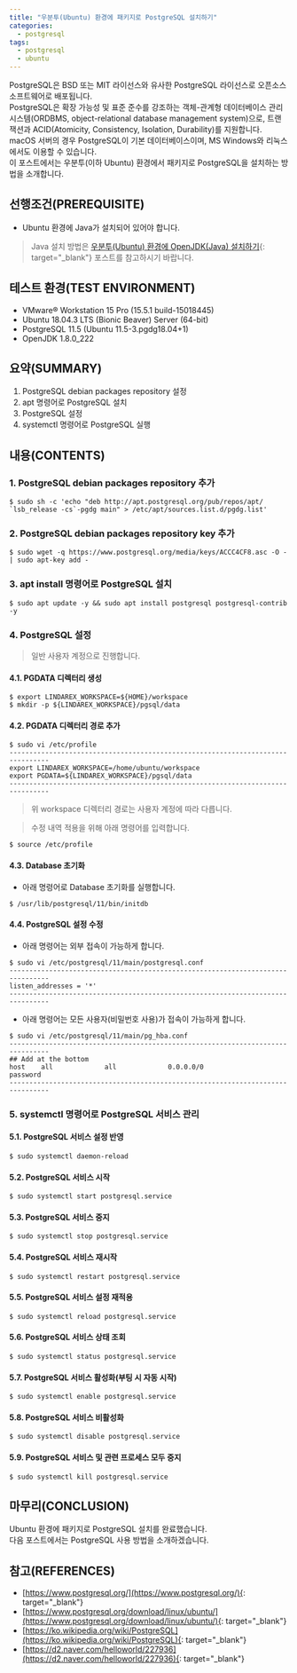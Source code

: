 ```yaml
---
title: "우분투(Ubuntu) 환경에 패키지로 PostgreSQL 설치하기"
categories: 
  - postgresql
tags: 
  - postgresql
  - ubuntu
---
```



PostgreSQL은 BSD 또는 MIT 라이선스와 유사한 PostgreSQL 라이선스로 오픈소스 소프트웨어로 배포됩니다. <br />
PostgreSQL은 확장 가능성 및 표준 준수를 강조하는 객체-관계형 데이터베이스 관리 시스템(ORDBMS, object-relational database management system)으로, 트랜잭션과 ACID(Atomicity, Consistency, Isolation, Durability)를 지원합니다. <br />
macOS 서버의 경우 PostgreSQL이 기본 데이터베이스이며, MS Windows와 리눅스에서도 이용할 수 있습니다. <br />
이 포스트에서는 우분투(이하 Ubuntu) 환경에서 패키지로 PostgreSQL을 설치하는 방법을 소개합니다.


## 선행조건(PREREQUISITE)
- Ubuntu 환경에 Java가 설치되어 있어야 합니다.

> Java 설치 방법은 [우분투(Ubuntu) 환경에 OpenJDK(Java) 설치하기](https://lindarex.github.io/ubuntu/ubuntu-openjdk-installation/){: target="_blank"} 포스트를 참고하시기 바랍니다.


## 테스트 환경(TEST ENVIRONMENT)
- VMware® Workstation 15 Pro (15.5.1 build-15018445)
- Ubuntu 18.04.3 LTS (Bionic Beaver) Server (64-bit)
- PostgreSQL 11.5 (Ubuntu 11.5-3.pgdg18.04+1)
- OpenJDK 1.8.0_222


## 요약(SUMMARY)
1. PostgreSQL debian packages repository 설정
2. apt 명령어로 PostgreSQL 설치
3. PostgreSQL 설정
4. systemctl 명령어로 PostgreSQL 실행


## 내용(CONTENTS)
### 1. PostgreSQL debian packages repository 추가
```shell
$ sudo sh -c 'echo "deb http://apt.postgresql.org/pub/repos/apt/ `lsb_release -cs`-pgdg main" > /etc/apt/sources.list.d/pgdg.list'
```

### 2. PostgreSQL debian packages repository key 추가
```shell
$ sudo wget -q https://www.postgresql.org/media/keys/ACCC4CF8.asc -O - | sudo apt-key add -
```

### 3. apt install 명령어로 PostgreSQL 설치
```shell
$ sudo apt update -y && sudo apt install postgresql postgresql-contrib -y
```

### 4. PostgreSQL 설정

> 일반 사용자 계정으로 진행합니다.

#### 4.1. PGDATA 디렉터리 생성
```shell
$ export LINDAREX_WORKSPACE=${HOME}/workspace
$ mkdir -p ${LINDAREX_WORKSPACE}/pgsql/data
```

#### 4.2. PGDATA 디렉터리 경로 추가
```shell
$ sudo vi /etc/profile
--------------------------------------------------------------------------------
export LINDAREX_WORKSPACE=/home/ubuntu/workspace
export PGDATA=${LINDAREX_WORKSPACE}/pgsql/data
--------------------------------------------------------------------------------
```

> 위 workspace 디렉터리 경로는 사용자 계정에 따라 다릅니다.

> 수정 내역 적용을 위해 아래 명령어를 입력합니다.
```shell
$ source /etc/profile
```

#### 4.3. Database 초기화
- 아래 명령어로 Database 초기화를 실행합니다.

```shell
$ /usr/lib/postgresql/11/bin/initdb
```

#### 4.4. PostgreSQL 설정 수정
- 아래 명령어는 외부 접속이 가능하게 합니다.

```shell
$ sudo vi /etc/postgresql/11/main/postgresql.conf
--------------------------------------------------------------------------------
listen_addresses = '*'
--------------------------------------------------------------------------------
```

- 아래 명령어는 모든 사용자(비밀번호 사용)가 접속이 가능하게 합니다.

```shell
$ sudo vi /etc/postgresql/11/main/pg_hba.conf
--------------------------------------------------------------------------------
## Add at the bottom
host    all             all             0.0.0.0/0               password
--------------------------------------------------------------------------------
```

### 5. systemctl 명령어로 PostgreSQL 서비스 관리
#### 5.1. PostgreSQL 서비스 설정 반영
```shell
$ sudo systemctl daemon-reload
```

#### 5.2. PostgreSQL 서비스 시작
```shell
$ sudo systemctl start postgresql.service
```

#### 5.3. PostgreSQL 서비스 중지
```shell
$ sudo systemctl stop postgresql.service
```

#### 5.4. PostgreSQL 서비스 재시작
```shell
$ sudo systemctl restart postgresql.service
```

#### 5.5. PostgreSQL 서비스 설정 재적용
```shell
$ sudo systemctl reload postgresql.service
```

#### 5.6. PostgreSQL 서비스 상태 조회
```shell
$ sudo systemctl status postgresql.service
```

#### 5.7. PostgreSQL 서비스 활성화(부팅 시 자동 시작)
```shell
$ sudo systemctl enable postgresql.service
```

#### 5.8. PostgreSQL 서비스 비활성화
```shell
$ sudo systemctl disable postgresql.service
```

#### 5.9. PostgreSQL 서비스 및 관련 프로세스 모두 중지
```shell
$ sudo systemctl kill postgresql.service
```


## 마무리(CONCLUSION)
Ubuntu 환경에 패키지로 PostgreSQL 설치를 완료했습니다. <br />
다음 포스트에서는 PostgreSQL 사용 방법을 소개하겠습니다.


## 참고(REFERENCES)
- [https://www.postgresql.org/](https://www.postgresql.org/){: target="_blank"}
- [https://www.postgresql.org/download/linux/ubuntu/](https://www.postgresql.org/download/linux/ubuntu/){: target="_blank"}
- [https://ko.wikipedia.org/wiki/PostgreSQL](https://ko.wikipedia.org/wiki/PostgreSQL){: target="_blank"}
- [https://d2.naver.com/helloworld/227936](https://d2.naver.com/helloworld/227936){: target="_blank"}
